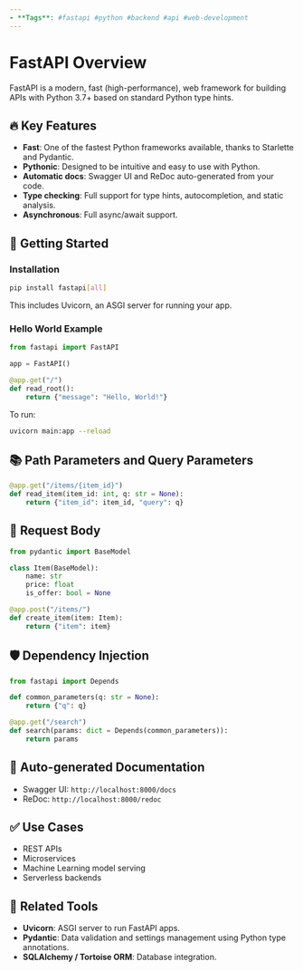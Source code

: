```yaml
---
- **Tags**: #fastapi #python #backend #api #web-development
---
```

# FastAPI Overview

FastAPI is a modern, fast (high-performance), web framework for building APIs with Python 3.7+ based on standard Python type hints.

## 🔥 Key Features

- **Fast**: One of the fastest Python frameworks available, thanks to Starlette and Pydantic.
- **Pythonic**: Designed to be intuitive and easy to use with Python.
- **Automatic docs**: Swagger UI and ReDoc auto-generated from your code.
- **Type checking**: Full support for type hints, autocompletion, and static analysis.
- **Asynchronous**: Full async/await support.

## 🚀 Getting Started

### Installation

```bash
pip install fastapi[all]
```

This includes Uvicorn, an ASGI server for running your app.

### Hello World Example

```python
from fastapi import FastAPI

app = FastAPI()

@app.get("/")
def read_root():
    return {"message": "Hello, World!"}
```

To run:

```bash
uvicorn main:app --reload
```

## 📚 Path Parameters and Query Parameters

```python
@app.get("/items/{item_id}")
def read_item(item_id: int, q: str = None):
    return {"item_id": item_id, "query": q}
```

## 🧾 Request Body

```python
from pydantic import BaseModel

class Item(BaseModel):
    name: str
    price: float
    is_offer: bool = None

@app.post("/items/")
def create_item(item: Item):
    return {"item": item}
```

## 🛡️ Dependency Injection

```python
from fastapi import Depends

def common_parameters(q: str = None):
    return {"q": q}

@app.get("/search")
def search(params: dict = Depends(common_parameters)):
    return params
```

## 📃 Auto-generated Documentation

- Swagger UI: `http://localhost:8000/docs`
- ReDoc: `http://localhost:8000/redoc`

## ✅ Use Cases

- REST APIs
- Microservices
- Machine Learning model serving
- Serverless backends

## 🔗 Related Tools

- **Uvicorn**: ASGI server to run FastAPI apps.
- **Pydantic**: Data validation and settings management using Python type annotations.
- **SQLAlchemy / Tortoise ORM**: Database integration.
